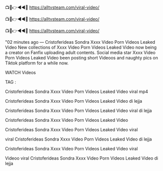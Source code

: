 📺📱👉◄◄🔴  https://alltvsteam.com/viral-video/

📺📱👉◄◄🔴  https://alltvsteam.com/viral-video/

📺📱👉◄◄🔴  https://alltvsteam.com/viral-video/

"02 minutes ago — Cristoferideas Sondra Xxxx Video Porn Videos Leaked Video New collections of Xxxx Video Porn Videos Leaked Video now being a creator on Fanfix uploading adult contents. Social media star Xxxx Video Porn Videos Leaked Video been posting short Videoos and naughty pics on Tiktok platform for a while now.

WATCH Videos

TAG :

Cristoferideas Sondra Xxxx Video Porn Videos Leaked Video viral mp4

Cristoferideas Sondra Xxxx Video Porn Videos Leaked Video di lejja

Cristoferideas Sondra Xxxx Video Porn Videos Leaked Video viral di lejja

Cristoferideas Sondra Xxxx Video Porn Videos Leaked Video

Cristoferideas Sondra Xxxx Video Porn Videos Leaked Video viral

viral Cristoferideas Sondra Xxxx Video Porn Videos Leaked Video di lejja

Cristoferideas Sondra Xxxx Video Porn Videos Leaked Video viral

Videoo viral Cristoferideas Sondra Xxxx Video Porn Videos Leaked Video di lejja
